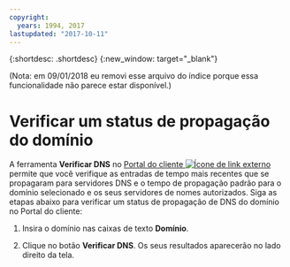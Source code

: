 ```yaml
---
copyright:
  years: 1994, 2017
lastupdated: "2017-10-11"
---
```


{:shortdesc: .shortdesc}
{:new_window: target="_blank"}

(Nota: em 09/01/2018 eu removi esse arquivo do índice porque essa funcionalidade não parece estar disponível.)

# Verificar um status de propagação do domínio

A ferramenta **Verificar DNS** no [Portal do cliente ![Ícone de link externo](../../icons/launch-glyph.svg "Ícone de link externo")](https://control.softlayer.com/) permite que você verifique as entradas de tempo mais recentes que se propagaram para servidores DNS e o tempo de propagação padrão para o domínio selecionado e os seus servidores de nomes autorizados.  Siga as etapas abaixo para verificar um status de propagação de DNS do domínio no Portal do cliente:

1. Insira o domínio nas caixas de texto **Domínio**.

2. Clique no botão **Verificar DNS**. Os seus resultados aparecerão no lado direito da tela.
